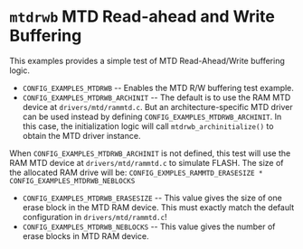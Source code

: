 `mtdrwb` MTD Read-ahead and Write Buffering
===========================================

This examples provides a simple test of MTD Read-Ahead/Write buffering
logic.

-   `CONFIG_EXAMPLES_MTDRWB` -- Enables the MTD R/W buffering test
    example.
-   `CONFIG_EXAMPLES_MTDRWB_ARCHINIT` -- The default is to use the RAM
    MTD device at `drivers/mtd/rammtd.c`. But an architecture-specific
    MTD driver can be used instead by defining
    `CONFIG_EXAMPLES_MTDRWB_ARCHINIT`. In this case, the initialization
    logic will call `mtdrwb_archinitialize()` to obtain the MTD driver
    instance.

When `CONFIG_EXAMPLES_MTDRWB_ARCHINIT` is not defined, this test will
use the RAM MTD device at `drivers/mtd/rammtd.c` to simulate FLASH. The
size of the allocated RAM drive will be:
`CONFIG_EXMPLES_RAMMTD_ERASESIZE * CONFIG_EXAMPLES_MTDRWB_NEBLOCKS`

-   `CONFIG_EXAMPLES_MTDRWB_ERASESIZE` -- This value gives the size of
    one erase block in the MTD RAM device. This must exactly match the
    default configuration in `drivers/mtd/rammtd.c`!
-   `CONFIG_EXAMPLES_MTDRWB_NEBLOCKS` -- This value gives the number of
    erase blocks in MTD RAM device.
